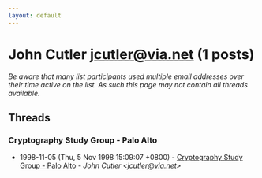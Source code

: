 ```yaml
---
layout: default
---
```


# John Cutler <jcutler@via.net> (1 posts)

_Be aware that many list participants used multiple email addresses over their time active on the list. As such this page may not contain all threads available._

## Threads

### Cryptography Study Group - Palo Alto
+ 1998-11-05 (Thu, 5 Nov 1998 15:09:07 +0800) - [Cryptography Study Group - Palo Alto](/archive/1998/11/4683c807db8f2ae758bb9ab0ff72705aad417a4976bf11002933078c8167538d) - _John Cutler \<jcutler@via.net\>_

